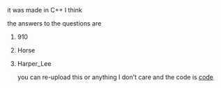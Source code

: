 it was made in C++ I think

the answers to the questions are
1. 910
2. Horse
3. Harper_Lee

   you can re-upload this or anything I don't care and the code is [code](https://github.com/thedoctorisCool/strange-quiz-game-I-made/blob/main/code)
